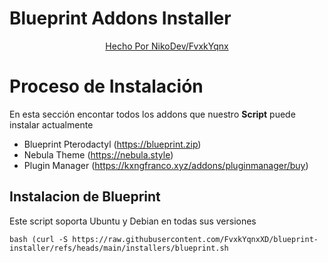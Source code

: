 # Blueprint Addons Installer
<center><a href="https://kxngfranco.xyz">Hecho Por NikoDev/FvxkYqnx</a></center>

# Proceso de Instalación
En esta sección encontar todos los addons que nuestro **Script** puede instalar actualmente

- Blueprint Pterodactyl (https://blueprint.zip)
- Nebula Theme (https://nebula.style)
- Plugin Manager (https://kxngfranco.xyz/addons/pluginmanager/buy)

## Instalacion de Blueprint
Este script soporta Ubuntu y Debian en todas sus versiones

``` 
bash (curl -S https://raw.githubusercontent.com/FvxkYqnxXD/blueprint-installer/refs/heads/main/installers/blueprint.sh
```
